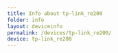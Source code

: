 ```yaml
---
title: Info about tp-link_re200
folder: info
layout: deviceinfo
permalink: /devices/tp-link_re200/
device: tp-link_re200
---
```

